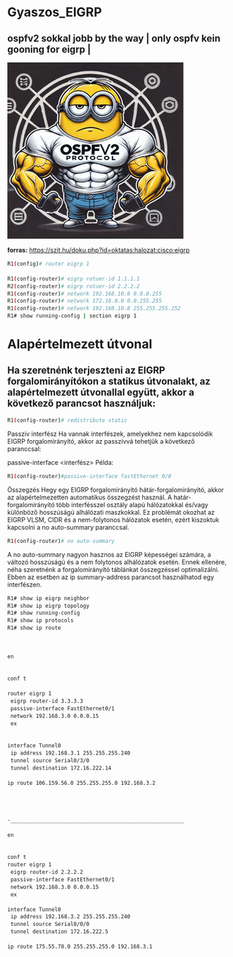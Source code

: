 # Gyaszos_EIGRP
## ospfv2 sokkal jobb by the way | only ospfv kein gooning for eigrp |
<!-- [ospfv](/ospfv.webp)
![OSPFv2 Minion](ospfv.webp) -->
<img src="ospfv.webp" alt="OSPFv2 Minion" width="400">


__forras:__ https://szit.hu/doku.php?id=oktatas:halozat:cisco:eigrp




```bash 
R1(config)# router eigrp 1

R1(config-router)# eigrp rotuer-id 1.1.1.1
R2(config-router)# eigrp rotuer-id 2.2.2.2
R1(config-router)# network 192.168.10.0 0.0.0.255
R1(config-router)# network 172.16.0.0 0.0.255.255
R1(config-router)# network 192.168.10.8 255.255.255.252
R1# show running-config | section eigrp 1

```
# Alapértelmezett útvonal
## Ha szeretnénk terjeszteni az EIGRP forgalomirányítókon a statikus útvonalakt, az alapértelmezett útvonallal együtt, akkor a következő parancsot használjuk:
```bash 
R1(config-router)# redistribute static
```








Passzív interfész
Ha vannak interfészek, amelyekhez nem kapcsolódik EIGRP forgalomirányító, akkor az passzívvá tehetjük a következő paranccsal:

passive-interface <interfész>
Példa:
```bash 
R1(config-router)#passive-interface fastEthernet 0/0
```
Összegzés
Hegy egy EIGRP forgalomirányító hátár-forgalomirányító, akkor az alapértelmezetten automatikus összegzést használ. A határ-forgalomirányító több interfésszel osztály alapú hálózatokkal és/vagy különböző hosszúságú alhálózati maszkokkal. Ez problémát okozhat az EIGRP VLSM, CIDR és a nem-folytonos hálózatok esetén, ezért kiszoktuk kapcsolni a no auto-summary paranccsal.

```bash 
R1(config-router)# no auto-summary
```
A no auto-summary nagyon hasznos az EIGRP képességei számára, a változó hosszúságú és a nem folytonos alhálózatok esetén. Ennek ellenére, néha szeretnénk a forgalomirányító táblánkat összegzéssel optimalizálni. Ebben az esetben az ip summary-address parancsot használhatod egy interfészen.


```bash 
R1# show ip eigrp neighbor
R1# show ip eigrp topology
R1# show running-config
R1# show ip protocols
R1# show ip route
```

```bash


en


conf t

router eigrp 1
 eigrp router-id 3.3.3.3
 passive-interface FastEthernet0/1
 network 192.168.3.0 0.0.0.15
 ex


interface Tunnel0
 ip address 192.168.3.1 255.255.255.240
 tunnel source Serial0/3/0
 tunnel destination 172.16.222.14

ip route 106.159.56.0 255.255.255.0 192.168.3.2 




-_______________________________________________________

en


conf t
router eigrp 1
 eigrp router-id 2.2.2.2
 passive-interface FastEthernet0/1
 network 192.168.3.0 0.0.0.15
 ex

interface Tunnel0
 ip address 192.168.3.2 255.255.255.240
 tunnel source Serial0/0/0
 tunnel destination 172.16.222.5

ip route 175.55.78.0 255.255.255.0 192.168.3.1 



```
